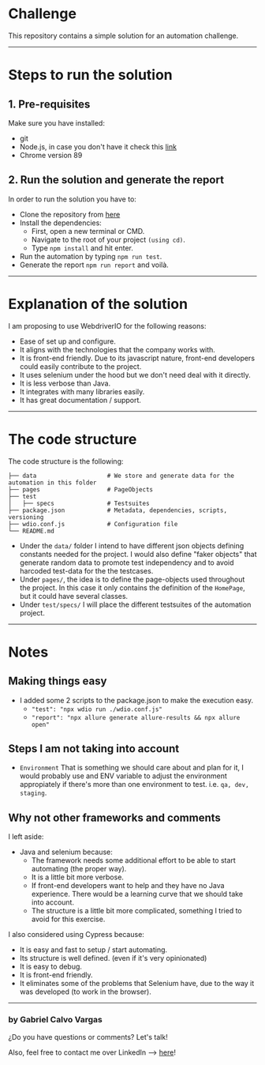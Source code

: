# Challenge

This repository contains a simple solution for an automation challenge.

___
# Steps to run the solution
## 1. Pre-requisites
Make sure you have installed:
- git
- Node.js, in case you don't have it check this [link](https://nodejs.org/en/)
- Chrome version 89

## 2. Run the solution and generate the report
In order to run the solution you have to:
- Clone the repository from [here](https://github.com/gcalvoCR/challenge-auto)
- Install the dependencies:
  - First, open a new terminal or CMD.
  - Navigate to the root of your project `(using cd)`.
  - Type `npm install` and hit enter.
- Run the automation by typing `npm run test`.
- Generate the report `npm run report` and voilà.
___

# Explanation of the solution

I am proposing to use WebdriverIO for the following reasons:
- Ease of set up and configure.
- It aligns with the technologies that the company works with.
- It is front-end friendly. Due to its javascript nature, front-end developers could easily contribute to the project.
- It uses selenium under the hood but we don't need deal with it directly.
- It is less verbose than Java.
- It integrates with many libraries easily.
- It has great documentation / support.
___

# The code structure

The code structure is the following:

    ├── data                    # We store and generate data for the automation in this folder
    ├── pages                   # PageObjects 
    ├── test                    
    │   ├── specs               # Testsuites
    ├── package.json            # Metadata, dependencies, scripts, versioning
    ├── wdio.conf.js            # Configuration file
    └── README.md

- Under the `data/` folder I intend to have different json objects defining constants needed for the project. I would also define "faker objects" that generate random data to promote test independency and to avoid harcoded test-data for the the testcases.
- Under `pages/`, the idea is to define the page-objects used throughout the project. In this case it only contains the definition of the `HomePage`, but it could have several classes. 
- Under `test/specs/` I will place the different testsuites of the automation project.

___

# Notes

## Making things easy
- I added some 2 scripts to the package.json to make the execution easy.
  - `"test": "npx wdio run ./wdio.conf.js"`
  - `"report": "npx allure generate allure-results && npx allure open"`


## Steps I am not taking into account
- `Environment` That is something we should care about and plan for it, I would probably use and ENV variable to adjust the environment appropiately if there's more than one environment to test. i.e. `qa, dev, staging`.


## Why not other frameworks and comments

I left aside:
- Java and selenium because:
  - The framework needs some additional effort to be able to start automating (the proper way).
  - It is a little bit more verbose.
  - If front-end developers want to help and they have no Java experience. There would be a learning curve that we should take into account.
  - The structure is a little bit more complicated, something I tried to avoid for this exercise.


I also considered using Cypress because:
- It is easy and fast to setup / start automating.
- Its structure is well defined. (even if it's very opinionated)
- It is easy to debug.
- It is front-end friendly.
- It eliminates some of the problems that Selenium have, due to the way it was developed (to work in the browser).


___

### by Gabriel Calvo Vargas

¿Do you have questions or comments? Let's talk! 

Also, feel free to contact me over LinkedIn --> [here](https://www.linkedin.com/in/gcalvoCR)! 





